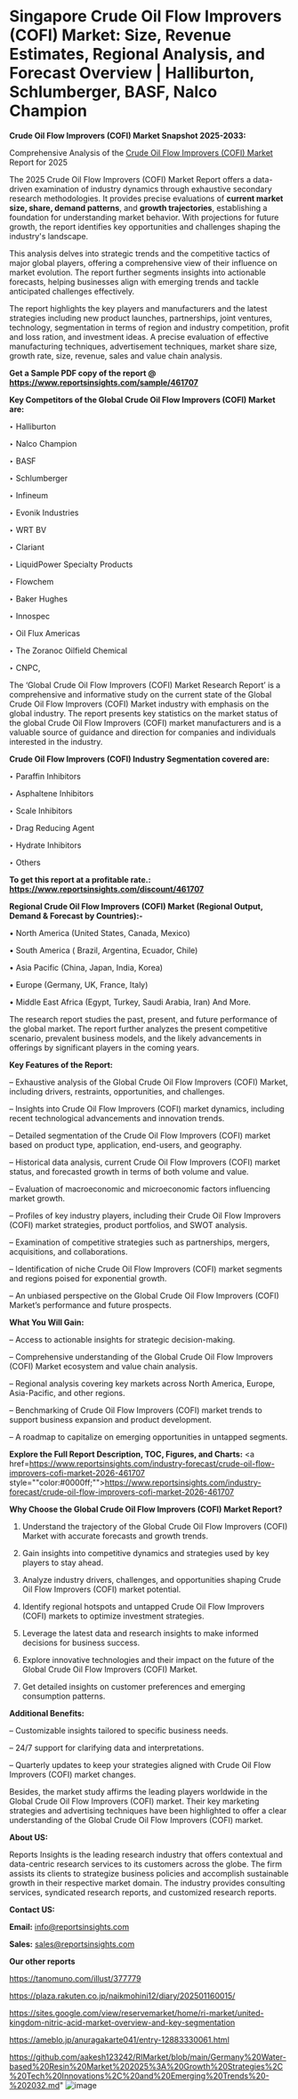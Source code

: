 # Singapore Crude Oil Flow Improvers (COFI) Market: Size, Revenue Estimates, Regional Analysis, and Forecast Overview | Halliburton, Schlumberger, BASF, Nalco Champion

<strong>Crude Oil Flow Improvers (COFI) Market Snapshot 2025-2033:</strong>

Comprehensive Analysis of the <a href=https://www.reportsinsights.com/sample/461707>Crude Oil Flow Improvers (COFI) Market</a> Report for 2025

The 2025 Crude Oil Flow Improvers (COFI) Market Report offers a data-driven examination of industry dynamics through exhaustive secondary research methodologies. It provides precise evaluations of <strong>current market size, share, demand patterns</strong>, and <strong>growth trajectories</strong>, establishing a foundation for understanding market behavior. With projections for future growth, the report identifies key opportunities and challenges shaping the industry's landscape.

This analysis delves into strategic trends and the competitive tactics of major global players, offering a comprehensive view of their influence on market evolution. The report further segments insights into actionable forecasts, helping businesses align with emerging trends and tackle anticipated challenges effectively.

The report highlights the key players and manufacturers and the latest strategies including new product launches, partnerships, joint ventures, technology, segmentation in terms of region and industry competition, profit and loss ration, and investment ideas. A precise evaluation of effective manufacturing techniques, advertisement techniques, market share size, growth rate, size, revenue, sales and value chain analysis.

<strong>Get a Sample PDF copy of the report @ <a href=https://www.reportsinsights.com/sample/461707 style=color:#0000ff;>https://www.reportsinsights.com/sample/461707</a></strong>

<strong>Key Competitors of the Global Crude Oil Flow Improvers (COFI) Market are:</strong>

‣ Halliburton

‣ Nalco Champion

‣ BASF

‣ Schlumberger

‣ Infineum

‣ Evonik Industries

‣ WRT BV

‣ Clariant

‣ LiquidPower Specialty Products

‣ Flowchem

‣ Baker Hughes

‣ Innospec

‣ Oil Flux Americas

‣ The Zoranoc Oilfield Chemical

‣ CNPC,

The ‘Global Crude Oil Flow Improvers (COFI) Market Research Report’ is a comprehensive and informative study on the current state of the Global Crude Oil Flow Improvers (COFI) Market industry with emphasis on the global industry. The report presents key statistics on the market status of the global Crude Oil Flow Improvers (COFI) market manufacturers and is a valuable source of guidance and direction for companies and individuals interested in the industry.

<strong>Crude Oil Flow Improvers (COFI) Industry Segmentation covered are:</strong>

‣ Paraffin Inhibitors

‣ Asphaltene Inhibitors

‣ Scale Inhibitors

‣ Drag Reducing Agent

‣ Hydrate Inhibitors

‣ Others

<strong>To get this report at a profitable rate.: <a href=https://www.reportsinsights.com/discount/461707 style=color:#0000ff;>https://www.reportsinsights.com/discount/461707</a></strong>

<strong>Regional Crude Oil Flow Improvers (COFI) Market (Regional Output, Demand &amp; Forecast by Countries):-</strong>

• North America (United States, Canada, Mexico)

• South America ( Brazil, Argentina, Ecuador, Chile)

• Asia Pacific (China, Japan, India, Korea)

• Europe (Germany, UK, France, Italy)

• Middle East Africa (Egypt, Turkey, Saudi Arabia, Iran) And More.

The research report studies the past, present, and future performance of the global market. The report further analyzes the present competitive scenario, prevalent business models, and the likely advancements in offerings by significant players in the coming years.

<strong>Key Features of the Report:</strong>

– Exhaustive analysis of the Global Crude Oil Flow Improvers (COFI) Market, including drivers, restraints, opportunities, and challenges.

– Insights into Crude Oil Flow Improvers (COFI) market dynamics, including recent technological advancements and innovation trends.

– Detailed segmentation of the Crude Oil Flow Improvers (COFI) market based on product type, application, end-users, and geography.

– Historical data analysis, current Crude Oil Flow Improvers (COFI) market status, and forecasted growth in terms of both volume and value.

– Evaluation of macroeconomic and microeconomic factors influencing market growth.

– Profiles of key industry players, including their Crude Oil Flow Improvers (COFI) market strategies, product portfolios, and SWOT analysis.

– Examination of competitive strategies such as partnerships, mergers, acquisitions, and collaborations.

– Identification of niche Crude Oil Flow Improvers (COFI) market segments and regions poised for exponential growth.

– An unbiased perspective on the Global Crude Oil Flow Improvers (COFI) Market’s performance and future prospects.

<strong>What You Will Gain:</strong>

– Access to actionable insights for strategic decision-making.

– Comprehensive understanding of the Global Crude Oil Flow Improvers (COFI) Market ecosystem and value chain analysis.

– Regional analysis covering key markets across North America, Europe, Asia-Pacific, and other regions.

– Benchmarking of Crude Oil Flow Improvers (COFI) market trends to support business expansion and product development.

– A roadmap to capitalize on emerging opportunities in untapped segments.

<strong>Explore the Full Report Description, TOC, Figures, and Charts:</strong>
<a href=https://www.reportsinsights.com/industry-forecast/crude-oil-flow-improvers-cofi-market-2026-461707 style=""color:#0000ff;"">https://www.reportsinsights.com/industry-forecast/crude-oil-flow-improvers-cofi-market-2026-461707</a>

<strong>Why Choose the Global Crude Oil Flow Improvers (COFI) Market Report?</strong>

1. Understand the trajectory of the Global Crude Oil Flow Improvers (COFI) Market with accurate forecasts and growth trends.

2. Gain insights into competitive dynamics and strategies used by key players to stay ahead.

3. Analyze industry drivers, challenges, and opportunities shaping Crude Oil Flow Improvers (COFI) market potential.

4. Identify regional hotspots and untapped Crude Oil Flow Improvers (COFI) markets to optimize investment strategies.

5. Leverage the latest data and research insights to make informed decisions for business success.

6. Explore innovative technologies and their impact on the future of the Global Crude Oil Flow Improvers (COFI) Market.

7. Get detailed insights on customer preferences and emerging consumption patterns.

<strong>Additional Benefits:</strong>

– Customizable insights tailored to specific business needs.

– 24/7 support for clarifying data and interpretations.

– Quarterly updates to keep your strategies aligned with Crude Oil Flow Improvers (COFI) market changes.

Besides, the market study affirms the leading players worldwide in the Global Crude Oil Flow Improvers (COFI) market. Their key marketing strategies and advertising techniques have been highlighted to offer a clear understanding of the Global Crude Oil Flow Improvers (COFI) market.

<strong><strong>About US</strong>:</strong>

Reports Insights is the leading research industry that offers contextual and data-centric research services to its customers across the globe. The firm assists its clients to strategize business policies and accomplish sustainable growth in their respective market domain. The industry provides consulting services, syndicated research reports, and customized research reports.

<strong>Contact US:</strong>

<p class=><b>Email:</b> <a href=mailto:info@reportsinsights.com>info@reportsinsights.com</a></p>
<p class=><b>Sales:</b> <a href=mailto:sales@reportsinsights.com>sales@reportsinsights.com</a></p>

<strong>Our other reports</strong>

<a href=https://tanomuno.com/illust/377779>https://tanomuno.com/illust/377779</a>

<a href=https://plaza.rakuten.co.jp/naikmohini12/diary/202501160015/>https://plaza.rakuten.co.jp/naikmohini12/diary/202501160015/</a>

<a href=https://sites.google.com/view/reservemarket/home/ri-market/united-kingdom-nitric-acid-market-overview-and-key-segmentation>https://sites.google.com/view/reservemarket/home/ri-market/united-kingdom-nitric-acid-market-overview-and-key-segmentation</a>

<a href=https://ameblo.jp/anuragakarte041/entry-12883330061.html>https://ameblo.jp/anuragakarte041/entry-12883330061.html</a>

<a href=https://github.com/aakesh123242/RIMarket/blob/main/Germany%20Water-based%20Resin%20Market%202025%3A%20Growth%20Strategies%2C%20Tech%20Innovations%2C%20and%20Emerging%20Trends%20-%202032.md>https://github.com/aakesh123242/RIMarket/blob/main/Germany%20Water-based%20Resin%20Market%202025%3A%20Growth%20Strategies%2C%20Tech%20Innovations%2C%20and%20Emerging%20Trends%20-%202032.md</a>"
![image](https://github.com/user-attachments/assets/1f961079-3a0f-49c0-baa4-969639d2acb1)
